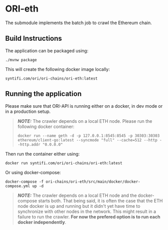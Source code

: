# ORI-eth
The submodule implements the batch job to crawl the Ethereum chain. 

## Build Instructions 

The application can be packaged using:
```shell script
./mvnw package
```

This will create the following docker image locally:
```
syntifi.com/ori/ori-chains/ori-eth:latest
``` 

## Running the application

Please make sure that ORI-API is running either on a docker, in dev mode or in a production setup.

> **_NOTE:_** The crawler depends on a local ETH node. Please run the following docker container: 
> ```shell script
> docker run --name geth -d -p 127.0.0.1:8545:8545 -p 30303:30303 ethereum/client-go:latest --syncmode "full" --cache=512 --http --http.addr "0.0.0.0"
> ```

Then run the container either using:
```shell script
docker run syntifi.com/ori/ori-chains/ori-eth:latest
```

Or using docker-compose:
```shell script
docker-compose -f ori-chains/ori-eth/src/main/docker/docker-compose.yml up -d
```

> **_NOTE:_** The crawler depends on a local ETH node and the docker-compose starts both. That being said, it is often the case that the ETH node docker is up and running but it didn't yet have time to synchronize with other nodes in the network. This might result in a failure to run the crawler. **For now the prefered option is to run each docker independently**.

